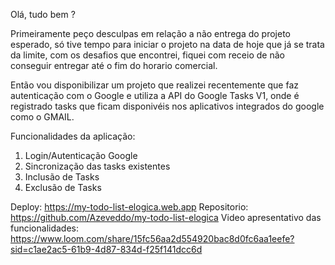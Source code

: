 Olá, tudo bem ?

Primeiramente peço desculpas em relação a não entrega do projeto esperado, só tive tempo para iniciar o projeto na data de hoje que já se trata da limite, com os desafios que encontrei, fiquei com receio de não conseguir entregar até o fim do horario comercial.

Então vou disponibilizar um projeto que realizei recentemente que faz autenticação com o Google e utiliza a API do Google Tasks V1, onde é registrado tasks que ficam disponivéis nos aplicativos integrados do google como o GMAIL.

Funcionalidades da aplicação:
1. Login/Autenticação Google
2. Sincronização das tasks existentes
3. Inclusão de Tasks
4. Exclusão de Tasks

Deploy: https://my-todo-list-elogica.web.app
Repositorio: https://github.com/Azeveddo/my-todo-list-elogica
Video apresentativo das funcionalidades: https://www.loom.com/share/15fc56aa2d554920bac8d0fc6aa1eefe?sid=c1ae2ac5-61b9-4d87-834d-f25f141dcc6d
